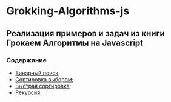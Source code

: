 # Grokking-Algorithms-js

## Реализация примеров и задач из книги Грокаем Алгоритмы на Javascript

### Содержание
+ [Бинарный поиск](https://github.com/Oleeesya/Grokking-Algorithms-js/blob/main/binary_search.js);
+ [Сортировка выбором]([https://github.com/Oleeesya/Grokking-Algorithms-js/blob/main/binary_search.js](https://github.com/Oleeesya/Grokking-Algorithms-js/blob/main/selection_sort.js));
+ [Быстрая сортировка]([https://github.com/Oleeesya/Grokking-Algorithms-js/blob/main/binary_search.js](https://github.com/Oleeesya/Grokking-Algorithms-js/blob/main/quick_sort.js));
+ [Рекурсия]([https://github.com/Oleeesya/Grokking-Algorithms-js/blob/main/binary_search.js](https://github.com/Oleeesya/Grokking-Algorithms-js/tree/main/recursion)).
